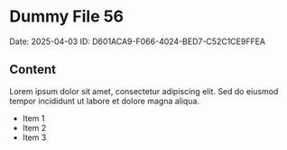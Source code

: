 # Dummy File 56

Date: 2025-04-03
ID: D601ACA9-F066-4024-BED7-C52C1CE9FFEA

## Content

Lorem ipsum dolor sit amet, consectetur adipiscing elit.
Sed do eiusmod tempor incididunt ut labore et dolore magna aliqua.

* Item 1
* Item 2
* Item 3
